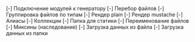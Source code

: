  [-] Подключение модулей к генератору
 [-] Перебор файлов
 [-] Группировка файлов по типам
 [-] Рендер plain
 [-] Рендер mustache
 [-] Алиасы
 [-] Коллекции
 [-] Папка для статики
 [-] Переименование файлов
 [-] Миксины (наследование)
 [-] Загрузка данных из файла
 [-] Загрузка данных из папки

